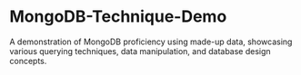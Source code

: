 # MongoDB-Technique-Demo
A demonstration of MongoDB proficiency using made-up data, showcasing various querying techniques, data manipulation, and database design concepts.
